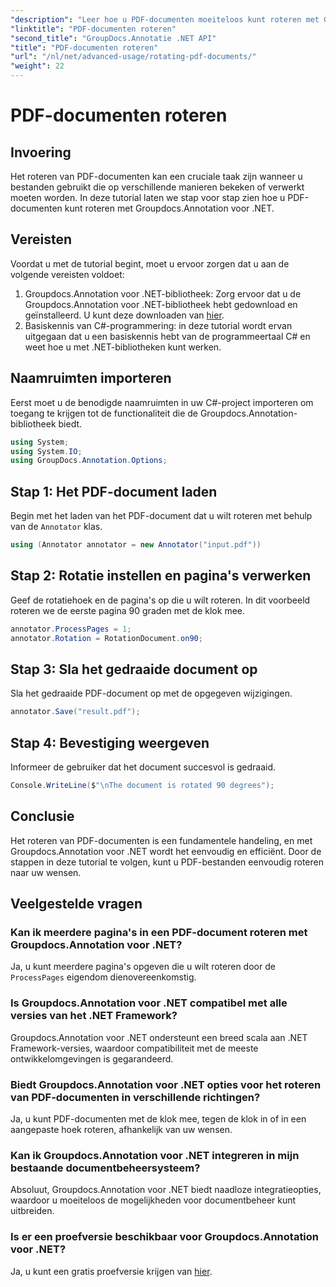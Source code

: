 ```yaml
---
"description": "Leer hoe u PDF-documenten moeiteloos kunt roteren met Groupdocs.Annotation voor .NET. Verbeter de efficiëntie van uw documentbeheer."
"linktitle": "PDF-documenten roteren"
"second_title": "GroupDocs.Annotatie .NET API"
"title": "PDF-documenten roteren"
"url": "/nl/net/advanced-usage/rotating-pdf-documents/"
"weight": 22
---
```


# PDF-documenten roteren

## Invoering
Het roteren van PDF-documenten kan een cruciale taak zijn wanneer u bestanden gebruikt die op verschillende manieren bekeken of verwerkt moeten worden. In deze tutorial laten we stap voor stap zien hoe u PDF-documenten kunt roteren met Groupdocs.Annotation voor .NET.
## Vereisten
Voordat u met de tutorial begint, moet u ervoor zorgen dat u aan de volgende vereisten voldoet:
1. Groupdocs.Annotation voor .NET-bibliotheek: Zorg ervoor dat u de Groupdocs.Annotation voor .NET-bibliotheek hebt gedownload en geïnstalleerd. U kunt deze downloaden van [hier](https://releases.groupdocs.com/annotation/net/).
2. Basiskennis van C#-programmering: in deze tutorial wordt ervan uitgegaan dat u een basiskennis hebt van de programmeertaal C# en weet hoe u met .NET-bibliotheken kunt werken.

## Naamruimten importeren
Eerst moet u de benodigde naamruimten in uw C#-project importeren om toegang te krijgen tot de functionaliteit die de Groupdocs.Annotation-bibliotheek biedt.
```csharp
using System;
using System.IO;
using GroupDocs.Annotation.Options;
```
## Stap 1: Het PDF-document laden
Begin met het laden van het PDF-document dat u wilt roteren met behulp van de `Annotator` klas.
```csharp
using (Annotator annotator = new Annotator("input.pdf"))
```
## Stap 2: Rotatie instellen en pagina's verwerken
Geef de rotatiehoek en de pagina's op die u wilt roteren. In dit voorbeeld roteren we de eerste pagina 90 graden met de klok mee.
```csharp
annotator.ProcessPages = 1;
annotator.Rotation = RotationDocument.on90;
```
## Stap 3: Sla het gedraaide document op
Sla het gedraaide PDF-document op met de opgegeven wijzigingen.
```csharp
annotator.Save("result.pdf");
```
## Stap 4: Bevestiging weergeven
Informeer de gebruiker dat het document succesvol is gedraaid.
```csharp
Console.WriteLine($"\nThe document is rotated 90 degrees");
```

## Conclusie
Het roteren van PDF-documenten is een fundamentele handeling, en met Groupdocs.Annotation voor .NET wordt het eenvoudig en efficiënt. Door de stappen in deze tutorial te volgen, kunt u PDF-bestanden eenvoudig roteren naar uw wensen.
## Veelgestelde vragen
### Kan ik meerdere pagina's in een PDF-document roteren met Groupdocs.Annotation voor .NET?
Ja, u kunt meerdere pagina's opgeven die u wilt roteren door de `ProcessPages` eigendom dienovereenkomstig.
### Is Groupdocs.Annotation voor .NET compatibel met alle versies van het .NET Framework?
Groupdocs.Annotation voor .NET ondersteunt een breed scala aan .NET Framework-versies, waardoor compatibiliteit met de meeste ontwikkelomgevingen is gegarandeerd.
### Biedt Groupdocs.Annotation voor .NET opties voor het roteren van PDF-documenten in verschillende richtingen?
Ja, u kunt PDF-documenten met de klok mee, tegen de klok in of in een aangepaste hoek roteren, afhankelijk van uw wensen.
### Kan ik Groupdocs.Annotation voor .NET integreren in mijn bestaande documentbeheersysteem?
Absoluut, Groupdocs.Annotation voor .NET biedt naadloze integratieopties, waardoor u moeiteloos de mogelijkheden voor documentbeheer kunt uitbreiden.
### Is er een proefversie beschikbaar voor Groupdocs.Annotation voor .NET?
Ja, u kunt een gratis proefversie krijgen van [hier](https://releases.groupdocs.com/).